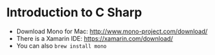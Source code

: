 # Introduction to C Sharp

* Download Mono for Mac: http://www.mono-project.com/download/
* There is a Xamarin IDE: https://xamarin.com/download/
* You can also `brew install mono`

